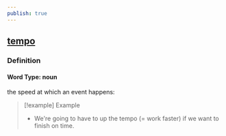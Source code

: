 ```yaml
---
publish: true
---
```


## [tempo](https://dictionary.cambridge.org/dictionary/english/tempo)

### Definition
#### Word Type: noun
the speed at which an event happens:

>[!example] Example
> - We're going to have to up the tempo (= work faster) if we want to finish on time.
